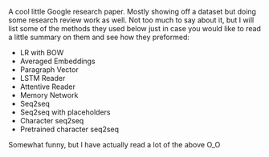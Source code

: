 A cool little Google research paper. Mostly showing off a dataset but doing some research review work as well. Not too much to say about it, but I will list some of the methods they used below just in case you would like to read a little summary on them and see how they preformed:

* LR with BOW
* Averaged Embeddings
* Paragraph Vector
* LSTM Reader
* Attentive Reader
* Memory Network
* Seq2seq
* Seq2seq with placeholders
* Character seq2seq
* Pretrained character seq2seq

Somewhat funny, but I have actually read a lot of the above O_O
